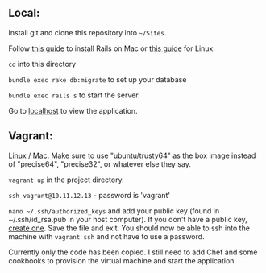 ## Local:

Install git and clone this repository into `~/Sites`.

Follow [this guide](https://gorails.com/setup/osx/10.10-yosemite) to install Rails on Mac or [this guide](https://www.digitalocean.com/community/tutorials/how-to-install-ruby-on-rails-with-rbenv-on-ubuntu-14-04) for Linux.

`cd` into this directory

`bundle exec rake db:migrate` to set up your database

`bundle exec rails s` to start the server.

Go to [localhost](http://localhost:3000/routes) to view the application.

## Vagrant:

[Linux](http://www.olindata.com/blog/2014/07/installing-vagrant-and-virtual-box-ubuntu-1404-lts) / [Mac](http://sourabhbajaj.com/mac-setup/Vagrant/README.html).  Make sure to use "ubuntu/trusty64" as the box image instead of "precise64", "precise32", or whatever else they say.

`vagrant up` in the project directory.

`ssh vagrant@10.11.12.13` - password is 'vagrant'

`nano ~/.ssh/authorized_keys` and add your public key (found in ~/.ssh/id_rsa.pub in your host computer).  If you don't have a public key, [create one](https://help.github.com/articles/generating-a-new-ssh-key/).  Save the file and exit.  You should now be able to ssh into the machine with `vagrant ssh` and not have to use a password.

Currently only the code has been copied.  I still need to add Chef and some cookbooks to provision the virtual machine and start the application.